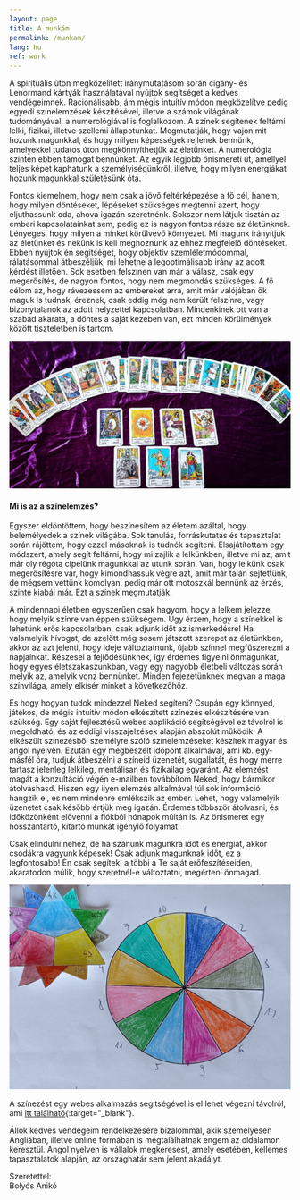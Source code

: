 ```yaml
---
layout: page
title: A munkám
permalink: /munkam/
lang: hu
ref: work
---
```


A spirituális úton megközelített iránymutatásom során cigány- és Lenormand kártyák használatával nyújtok segítséget a kedves vendégeimnek. Racionálisabb, ám mégis intuítív módon megközelítve pedig egyedi színelemzések készítésével, illetve a számok világának tudományával, a numerológiával is foglalkozom. A színek segítenek feltárni lelki, fizikai, illetve szellemi állapotunkat. Megmutatják, hogy vajon mit hozunk magunkkal, és hogy milyen képességek rejlenek bennünk, amelyekkel tudatos úton megkönnyíthetjük az életünket. A numerológia szintén ebben támogat bennünket. Az egyik legjobb önismereti út, amellyel teljes képet kaphatunk a személyiségünkről, illetve, hogy milyen energiákat hozunk magunkkal születésünk óta.

Fontos kiemelnem, hogy nem csak a jövő feltérképezése a fő cél, hanem, hogy milyen döntéseket, lépéseket szükséges megtenni azért, hogy eljuthassunk oda, ahova igazán szeretnénk. Sokszor nem látjuk tisztán az emberi kapcsolatainkat sem, pedig ez is nagyon fontos része az életünknek. Lényeges, hogy milyen a minket körülvevő környezet. Mi magunk irányítjuk az életünket és nekünk is kell meghoznunk az ehhez megfelelő döntéseket. Ebben nyújtok én segítséget, hogy objektív szemléletmódommal, rálátásommal átbeszéljük, mi lehetne a legoptimálisabb irány az adott kérdést illetően. Sok esetben felszínen van már a válasz, csak egy megerősítés, de nagyon fontos, hogy nem megmondás szükséges. A fő célom az, hogy rávezessem az embereket arra, amit már valójában ők maguk is tudnak, éreznek, csak eddig még nem került felszínre, vagy bizonytalanok az adott helyzettel kapcsolatban. Mindenkinek ott van a szabad akarata, a döntés a saját kezében van, ezt minden körülmények között tiszteletben is tartom.

![](/assets/img/ciganykartya.jpg)


#### Mi is az a színelemzés?

Egyszer eldöntöttem, hogy beszínesítem az életem azáltal, hogy belemélyedek a színek világába. Sok tanulás, forráskutatás és tapasztalat során rájöttem, hogy ezzel másoknak is tudnék segíteni. Elsajátítottam egy módszert, amely segít feltárni, hogy mi zajlik a lelkünkben, illetve mi az, amit már oly régóta cipelünk magunkkal az utunk során. Van, hogy lelkünk csak megerősítésre vár, hogy kimondhassuk végre azt, amit már talán sejtettünk, de mégsem vettünk komolyan, pedig már ott motoszkál bennünk az érzés, szinte kiabál már. Ezt a színek megmutatják.

A mindennapi életben egyszerűen csak hagyom, hogy a lelkem jelezze, hogy melyik színre van éppen szükségem. Úgy érzem, hogy a színekkel is lehetünk erős kapcsolatban, csak adjunk időt az ismerkedésre! Ha valamelyik hívogat, de azelőtt még sosem játszott szerepet az életünkben, akkor az azt jelenti, hogy ideje változtatnunk, újabb színnel megfűszerezni a napjainkat. Részesei a fejlődésünknek, így érdemes figyelni önmagunkat, hogy egyes életszakaszunkban, vagy egy nagyobb életbeli változás során melyik az, amelyik vonz bennünket. Minden fejezetünknek megvan a maga színvilága, amely elkísér minket a következőhöz.

És hogy hogyan tudok mindezzel Neked segíteni? Csupán egy könnyed, játékos, de mégis intuitív módon elkészített színezés elkészítésére van szükség. Egy saját fejlesztésű webes applikáció segítségével ez távolról is megoldható, és az eddigi visszajelzések alapján abszolút működik. A elkészült színezésből személyre szóló színelemzéseket készítek magyar és angol nyelven. Ezután egy megbeszélt időpont alkalmával, ami kb. egy-másfél óra, tudjuk átbeszélni a színeid üzenetét, sugallatát, és hogy merre tartasz jelenleg lelkileg, mentálisan és fizikailag egyaránt. Az elemzést magát a konzultáció végén e-mailben továbbítom Neked, hogy bármikor átolvashasd. Hiszen egy ilyen elemzés alkalmával túl sok információ hangzik el, és nem mindenre emlékszik az ember. Lehet, hogy valamelyik üzenetet csak később értjük meg igazán. Érdemes többször átolvasni, és időközönként elővenni a fiókból hónapok múltán is. Az önismeret egy hosszantartó, kitartó munkát igénylő folyamat.

Csak elindulni nehéz, de ha szánunk magunkra időt és energiát, akkor csodákra vagyunk képesek! Csak adjunk magunknak időt, ez a legfontosabb! Én csak segítek, a többi a Te saját erőfeszítéseiden, akaratodon múlik, hogy szeretnél-e változtatni, megérteni önmagad.

![](/assets/img/szinelemzes.jpg)

A színezést egy webes alkalmazás segítségével is el lehet végezni távolról, ami [itt található](https://chroma-therapy.herokuapp.com/){:target="_blank"}.

Állok kedves vendégeim rendelkezésére bizalommal, akik személyesen Angliában, illetve online formában is megtalálhatnak engem az oldalamon keresztül. Angol nyelven is vállalok megkeresést, amely esetében, kellemes tapasztalatok alapján, az országhatár sem jelent akadályt.

Szeretettel:<br/>
Bolyós Anikó
